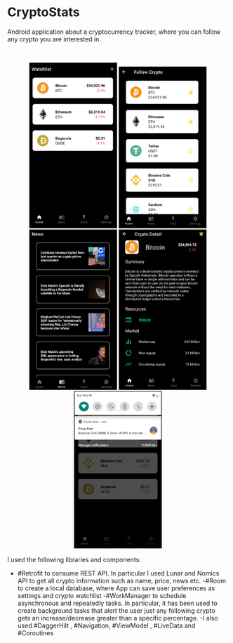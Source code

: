 # CryptoStats

Android application about a cryptocurrency tracker, where you can follow any crypto you are interested in.

<br>
<p align="center">
  <img src="readme/screen1.png" width="200">
  <img src="readme/screen2.png" width="200">
  <img src="readme/screen3.png" width="200">
  <img src="readme/screen4.png" width="200">
  <img src="readme/screen5.png" width="200">

</p>

I used the following libraries and components:
- #Retrofit to consume REST API. In particular I used Lunar and Nomics API to get all crypto information such as name, price, news etc. 
-#Room to create a local database, where App can save user preferences as settings and crypto watchlist
-#WorkManager to schedule asynchronous and repeatedly tasks. In particular, it has been used to create background tasks that alert the user just any following crypto gets an increase/decrease greater than a specific percentage.
-I also used #DaggerHilt , #Navigation, #ViewModel , #LiveData and #Coroutines
